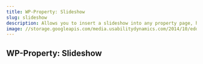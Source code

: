 ```yaml
---
title: WP-Property: Slideshow
slug: slideshow
description: Allows you to insert a slideshow into any property page, home page, or virtually anywhere in your blog.
image: //storage.googleapis.com/media.usabilitydynamics.com/2014/10/edd3396b-wpproperty-extension-slideshow-icon-300x300.png
---
```


## WP-Property: Slideshow